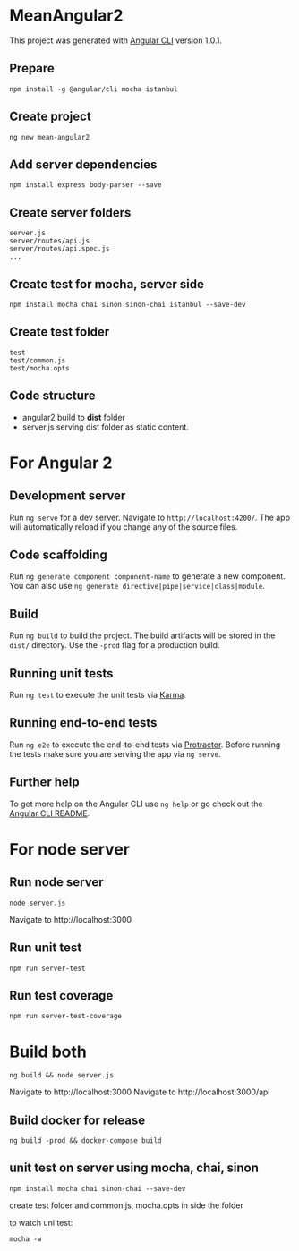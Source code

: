 # MeanAngular2

This project was generated with [Angular CLI](https://github.com/angular/angular-cli) version 1.0.1.

## Prepare
```
npm install -g @angular/cli mocha istanbul
```

## Create project
```
ng new mean-angular2
```

## Add server dependencies
```
npm install express body-parser --save
```

## Create server folders
```
server.js
server/routes/api.js
server/routes/api.spec.js
...
```

## Create test for mocha, server side
```
npm install mocha chai sinon sinon-chai istanbul --save-dev
```

## Create test folder
```
test
test/common.js
test/mocha.opts
```

## Code structure
* angular2 build to **dist** folder
* server.js serving dist folder as static content.

# For Angular 2
## Development server

Run `ng serve` for a dev server. Navigate to `http://localhost:4200/`. The app will automatically reload if you change any of the source files.

## Code scaffolding

Run `ng generate component component-name` to generate a new component. You can also use `ng generate directive|pipe|service|class|module`.

## Build

Run `ng build` to build the project. The build artifacts will be stored in the `dist/` directory. Use the `-prod` flag for a production build.

## Running unit tests

Run `ng test` to execute the unit tests via [Karma](https://karma-runner.github.io).

## Running end-to-end tests

Run `ng e2e` to execute the end-to-end tests via [Protractor](http://www.protractortest.org/).
Before running the tests make sure you are serving the app via `ng serve`.

## Further help

To get more help on the Angular CLI use `ng help` or go check out the [Angular CLI README](https://github.com/angular/angular-cli/blob/master/README.md).

# For node server

## Run node server
```
node server.js
```
Navigate to http://localhost:3000

## Run unit test
```
npm run server-test
```

## Run test coverage
```
npm run server-test-coverage
```

# Build both
```
ng build && node server.js
```
Navigate to http://localhost:3000
Navigate to http://localhost:3000/api

## Build docker for release
```
ng build -prod && docker-compose build
```

## unit test on server using mocha, chai, sinon
```
npm install mocha chai sinon-chai --save-dev
```
create test folder and common.js, mocha.opts in side the folder

to watch uni test:
```
mocha -w
```